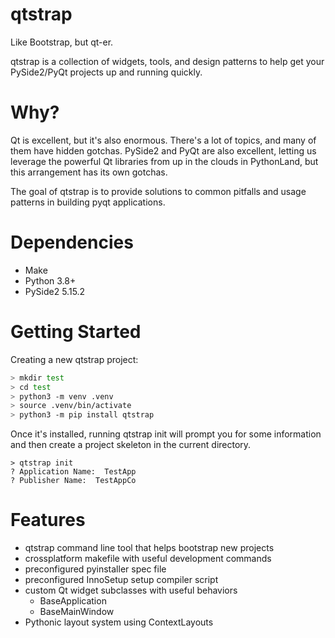 # qtstrap
Like Bootstrap, but qt-er.

qtstrap is a collection of widgets, tools, and design patterns to help get your PySide2/PyQt projects up and running quickly.

# Why?

Qt is excellent, but it's also enormous. There's a lot of topics, and many of them have hidden gotchas. PySide2 and PyQt are also excellent, letting us leverage the powerful Qt libraries from up in the clouds in PythonLand, but this arrangement has its own gotchas.

The goal of qtstrap is to provide solutions to common pitfalls and usage patterns in building pyqt applications. 

# Dependencies

* Make
* Python 3.8+
* PySide2 5.15.2

# Getting Started

Creating a new qtstrap project:
```sh
> mkdir test
> cd test
> python3 -m venv .venv
> source .venv/bin/activate
> python3 -m pip install qtstrap
```

Once it's installed, running qtstrap init will prompt you for some information and then create a project skeleton in the current directory.
```
> qtstrap init
? Application Name:  TestApp
? Publisher Name:  TestAppCo
```




# Features

* qtstrap command line tool that helps bootstrap new projects
* crossplatform makefile with useful development commands
* preconfigured pyinstaller spec file
* preconfigured InnoSetup setup compiler script
* custom Qt widget subclasses with useful behaviors
  * BaseApplication
  * BaseMainWindow
* Pythonic layout system using ContextLayouts